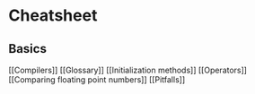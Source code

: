 # Cheatsheet
## Basics
[[Compilers]]
[[Glossary]]
[[Initialization methods]]
[[Operators]]
[[Comparing floating point numbers]]
[[Pitfalls]]
